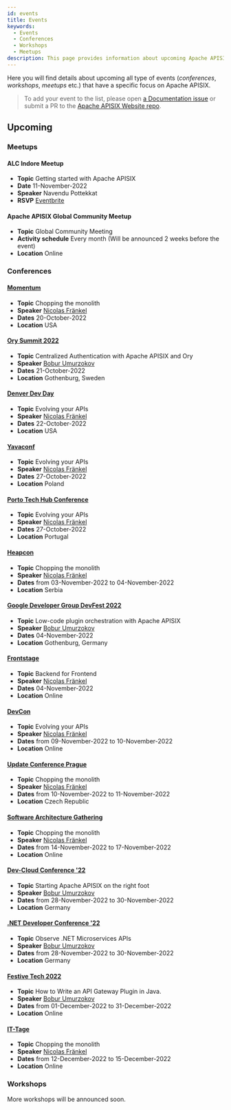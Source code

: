 ```yaml
---
id: events
title: Events
keywords:
  - Events
  - Conferences
  - Workshops
  - Meetups
description: This page provides information about upcoming Apache APISIX's community events where you can track Meetups, Conferences and Workshops.
---
```


Here you will find details about upcoming all type of events (*conferences*, *workshops*, *meetups* etc.)
that have a specific focus on Apache APISIX.

> To add your event to the list, please open [a Documentation issue](https://github.com/apache/apisix-website/issues/new?assignees=&labels=documentation&template=documentation.yaml&title=%5BDocs%5D%3A+) or submit a PR to the [Apache APISIX Website repo](https://github.com/apache/apisix-website).

## Upcoming

### Meetups

#### ALC Indore Meetup

* **Topic** Getting started with Apache APISIX
* **Date** 11-November-2022
* **Speaker** Navendu Pottekkat
* **RSVP** [Eventbrite](https://www.eventbrite.com/e/getting-started-with-apache-apisix-tickets-461630026837)

#### Apache APISIX Global Community Meetup

* **Topic** Global Community Meeting
* **Activity schedule** Every month (Will be announced 2 weeks before the event)
* **Location** Online

### Conferences

#### [Momentum](https://momentumdevcon.com/)

* **Topic** Chopping the monolith
* **Speaker** [Nicolas Fränkel](https://github.com/nfrankel)
* **Dates** 20-October-2022
* **Location** USA

#### [Ory Summit 2022](https://ory-events.vercel.app/)

* **Topic** Centralized Authentication with Apache APISIX and Ory
* **Speaker** [Bobur Umurzokov](https://github.com/Boburmirzo)
* **Dates** 21-October-2022
* **Location** Gothenburg, Sweden

#### [Denver Dev Day](https://denverdevday.github.io/oct-2022/)

* **Topic** Evolving your APIs
* **Speaker** [Nicolas Fränkel](https://github.com/nfrankel)
* **Dates** 22-October-2022
* **Location** USA

#### [Yavaconf](https://yavaconf.com/en/)

* **Topic** Evolving your APIs
* **Speaker** [Nicolas Fränkel](https://github.com/nfrankel)
* **Dates** 27-October-2022
* **Location** Poland

#### [Porto Tech Hub Conference](https://portotechhub.com/)

* **Topic** Evolving your APIs
* **Speaker** [Nicolas Fränkel](https://github.com/nfrankel)
* **Dates** 27-October-2022
* **Location** Portugal

#### [Heapcon](https://heapcon.io/)

* **Topic** Chopping the monolith
* **Speaker** [Nicolas Fränkel](https://github.com/nfrankel)
* **Dates** from 03-November-2022 to 04-November-2022
* **Location** Serbia

#### [Google Developer Group DevFest 2022](https://www.gdgwestsweden.com/devfest2022)

* **Topic** Low-code plugin orchestration with Apache APISIX
* **Speaker** [Bobur Umurzokov](https://github.com/Boburmirzo)
* **Dates** 04-November-2022
* **Location** Gothenburg, Germany

#### [Frontstage](https://frontdevstage.com/)

* **Topic** Backend for Frontend
* **Speaker** [Nicolas Fränkel](https://github.com/nfrankel)
* **Dates** 04-November-2022
* **Location** Online

#### [DevCon](https://www.updateconference.net/)

* **Topic** Evolving your APIs
* **Speaker** [Nicolas Fränkel](https://github.com/nfrankel)
* **Dates** from 09-November-2022 to 10-November-2022
* **Location** Online

#### [Update Conference Prague](https://www.updateconference.net/)

* **Topic** Chopping the monolith
* **Speaker** [Nicolas Fränkel](https://github.com/nfrankel)
* **Dates** from 10-November-2022 to 11-November-2022
* **Location** Czech Republic

#### [Software Architecture Gathering](https://www.updateconference.net/)

* **Topic** Chopping the monolith
* **Speaker** [Nicolas Fränkel](https://github.com/nfrankel)
* **Dates** from 14-November-2022 to 17-November-2022
* **Location** Online

#### [Dev-Cloud Conference '22](https://www.dev-cloud-conference.de/)

* **Topic** Starting Apache APISIX on the right foot
* **Speaker** [Bobur Umurzokov](https://github.com/Boburmirzo)
* **Dates** from 28-November-2022 to 30-November-2022
* **Location** Germany

#### [.NET Developer Conference '22](https://www.dotnet-developer-conference.de/)

* **Topic** Observe .NET Microservices APIs
* **Speaker** [Bobur Umurzokov](https://github.com/Boburmirzo)
* **Dates** from 28-November-2022 to 30-November-2022
* **Location** Germany

#### [Festive Tech 2022](https://festivetechcalendar.com/)

* **Topic** How to Write an API Gateway Plugin in Java.
* **Speaker** [Bobur Umurzokov](https://github.com/Boburmirzo)
* **Dates** from 01-December-2022 to 31-December-2022
* **Location** Online

#### [IT-Tage](https://www.ittage.informatik-aktuell.de/)

* **Topic** Chopping the monolith
* **Speaker** [Nicolas Fränkel](https://github.com/nfrankel)
* **Dates** from 12-December-2022 to 15-December-2022
* **Location** Online

### Workshops

More workshops will be announced soon.
